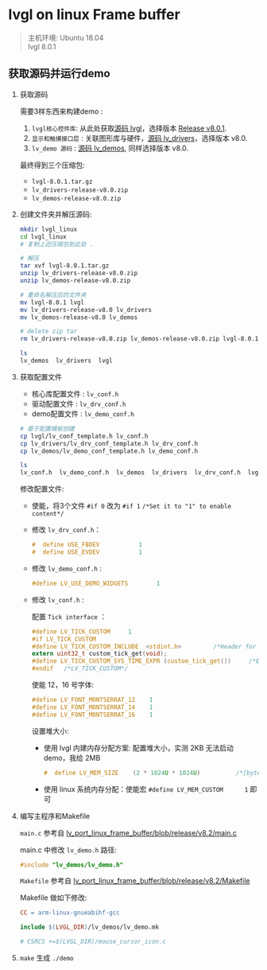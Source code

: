 
# **lvgl on linux Frame buffer**

> 主机环境: Ubuntu 18.04  
> lvgl 8.0.1

## **获取源码并运行demo**

1. 获取源码

    需要3样东西来构建demo : 
    1. `lvgl核心控件库`: 从此处获取[源码 lvgl](https://github.com/lvgl/lvgl/releases)，选择版本 [Release v8.0.1](https://github.com/lvgl/lvgl/releases/tag/v8.0.1).
    1. `显示和触摸接口层` : 关联图形库与硬件，[源码 lv_drivers](https://github.com/lvgl/lv_drivers)，选择版本 v8.0.
    1. `lv_demo 源码` : [源码 lv_demos](https://github.com/lvgl/lv_demos), 同样选择版本 v8.0.

    最终得到三个压缩包: 

    - `lvgl-8.0.1.tar.gz`
    - `lv_drivers-release-v8.0.zip`
    - `lv_demos-release-v8.0.zip`

1. 创建文件夹并解压源码:
    ```sh
    mkdir lvgl_linux
    cd lvgl_linux
    # 复制上述压缩包到此处 .

    # 解压
    tar xvf lvgl-8.0.1.tar.gz
    unzip lv_drivers-release-v8.0.zip
    unzip lv_demos-release-v8.0.zip

    # 重命名解压后的文件夹
    mv lvgl-8.0.1 lvgl
    mv lv_drivers-release-v8.0 lv_drivers
    mv lv_demos-release-v8.0 lv_demos

    # delete zip tar
    rm lv_drivers-release-v8.0.zip lv_demos-release-v8.0.zip lvgl-8.0.1.tar.gz

    ls
    lv_demos  lv_drivers  lvgl
    ```

1. 获取配置文件

    - 核心库配置文件 : `lv_conf.h`
    - 驱动配置文件 : `lv_drv_conf.h`
    - demo配置文件 : `lv_demo_conf.h`

    ```sh
    # 基于配置模板创建
    cp lvgl/lv_conf_template.h lv_conf.h
    cp lv_drivers/lv_drv_conf_template.h lv_drv_conf.h
    cp lv_demos/lv_demo_conf_template.h lv_demo_conf.h

    ls
    lv_conf.h  lv_demo_conf.h  lv_demos  lv_drivers  lv_drv_conf.h  lvgl
    ```

    修改配置文件: 

    - 使能，将3个文件 `#if 0` 改为 `#if 1` `/*Set it to "1" to enable content*/`
    - 修改 `lv_drv_conf.h`：

        ```c
        #  define USE_FBDEV           1
        #  define USE_EVDEV           1
        ```
    - 修改 `lv_demo_conf.h` :

        ```c
        #define LV_USE_DEMO_WIDGETS        1
        ```

    - 修改 `lv_conf.h` :

        配置 `Tick interface` ：
        ```c
        #define LV_TICK_CUSTOM     1
        #if LV_TICK_CUSTOM
        #define LV_TICK_CUSTOM_INCLUDE  <stdint.h>         /*Header for the system time function*/
        extern uint32_t custom_tick_get(void);
        #define LV_TICK_CUSTOM_SYS_TIME_EXPR (custom_tick_get())     /*Expression evaluating to current system time in ms*/
        #endif   /*LV_TICK_CUSTOM*/
        ```

        使能 12，16 号字体: 

        ```c
        #define LV_FONT_MONTSERRAT_12    1
        #define LV_FONT_MONTSERRAT_14    1
        #define LV_FONT_MONTSERRAT_16    1
        ```
        
        设置堆大小:

        - 使用 lvgl 内建内存分配方案:
        配置堆大小，实测 2KB 无法启动demo，我给 2MB

            ```c
            #  define LV_MEM_SIZE    (2 * 1024U * 1024U)          /*[bytes]*/
            ```

        - 使用 linux 系统内存分配：使能宏 `#define LV_MEM_CUSTOM      1` 即可


1. 编写主程序和Makefile

    `main.c` 参考自 [lv_port_linux_frame_buffer/blob/release/v8.2/main.c](https://github.com/lvgl/lv_port_linux_frame_buffer/blob/release/v8.2/main.c)

    main.c 中修改 `lv_demo.h` 路径:  

    ```c
    #include "lv_demos/lv_demo.h"
    ```

    `Makefile` 参考自 [lv_port_linux_frame_buffer/blob/release/v8.2/Makefile](https://github.com/lvgl/lv_port_linux_frame_buffer/blob/release/v8.2/Makefile)

    Makefile 做如下修改: 

    ```makefile
    CC = arm-linux-gnueabihf-gcc
    
    include $(LVGL_DIR)/lv_demos/lv_demo.mk

    # CSRCS +=$(LVGL_DIR)/mouse_cursor_icon.c
    ```

1. `make` 生成 `./demo`
